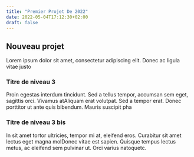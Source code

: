 ```yaml
---
title: "Premier Projet De 2022"
date: 2022-05-04T17:12:30+02:00
draft: false
---
```

## Nouveau projet

Lorem ipsum dolor sit amet, consectetur adipiscing elit. Donec ac ligula vitae justo 

### Titre de niveau 3 

Proin egestas interdum tincidunt. Sed a tellus tempor, accumsan sem eget, sagittis orci. Vivamus atAliquam erat volutpat. Sed a tempor erat. Donec porttitor ut ante quis bibendum. Mauris suscipit pha

### Titre de niveau 3 bis 

In sit amet tortor ultricies, tempor mi at, eleifend eros. Curabitur sit amet lectus eget magna molDonec vitae est sapien. Quisque tempus lectus metus, ac eleifend sem pulvinar ut. Orci varius natoquetc.
